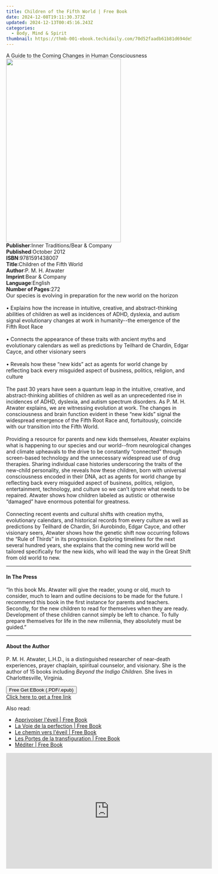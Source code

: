 ```yaml
---
title: Children of the Fifth World | Free Book
date: 2024-12-08T19:11:30.373Z
updated: 2024-12-13T00:45:16.243Z
categories:
  - Body, Mind & Spirit
thumbnail: https://thmb-001-ebook.techidaily.com/70d52faadb61b81d694de53406733cc1f2594745011b163c470dc36b88f51eea.jpg
---
```

<main id="book-container">
  <div class="flex flex-col">
    <div class="book-brief flex-1 py-6 px-4 sm:p-6 md:py-10 md:px-8">
      <!-- brief-->
      <div class="book-brief-main">
        A Guide to the Coming Changes in Human Consciousness
      </div>
    </div>
    <div
      class="book-meta-info flex-1 grid gap-4 col-start-1 col-end-3 row-start-1 sm:mb-6 sm:grid-cols-4 lg:gap-6 lg:col-start-2 lg:row-end-6 lg:row-span-6 lg:mb-0"
    >
      <div
        class="book-meta-info-left place-content-center mt-4 p-4 text-sm leading-6 col-start-2 col-span-2 dark:text-slate-400"
      >
        <img
          class="w-full h-500 object-cover rounded-lg sm:h-255 sm:col-span-2 lg:col-span-full"
          src="https://img-001-ebook.techidaily.com/9f6f1734a38793d36d8f8961c560d09d9afac65b1f3c23bb6310ad0192748970.jpg"
          alt=""
          width="312"
          height="500"
        />
      </div>
      <div
        class="book-meta-info-right mt-2 col-start-1 row-start-2 col-span-3 self-center"
      >
        <!-- meta data  -->
        <div class="flex flex-col px-4 md:px-8">
          <div class="flex-1">
            <strong>Publisher</strong>:<span class="px-2"
              >Inner Traditions/Bear &amp; Company</span
            >
          </div>
          <div class="flex-1">
            <strong>Published</strong>:<span class="px-2">October 2012</span>
          </div>
          <div class="flex-1">
            <strong>ISBN</strong>:<span class="px-2">9781591438007</span>
          </div>
          <div class="flex-1">
            <strong>Title</strong>:<span class="px-2"
              >Children of the Fifth World</span
            >
          </div>
          <div class="flex-1">
            <strong>Author</strong>:<span class="px-2">P. M. H. Atwater</span>
          </div>
          <div class="flex-1">
            <strong>Imprint</strong>:<span class="px-2"
              >Bear &amp; Company</span
            >
          </div>
          <div class="flex-1">
            <strong>Language</strong>:<span class="px-2">English</span>
          </div>
          <div class="flex-1">
            <strong>Number of Pages</strong>:<span class="px-2">272</span>
          </div>
        </div>
      </div>
    </div>
    <div class="book-description flex-1 py-6 px-4 sm:p-6 md:py-10 md:px-8">
      <div class="book-description-main">
        <div accordion-content="" id="description">
          Our species is evolving in preparation for the new world on the
          horizon <br />
          <br />• Explains how the increase in intuitive, creative, and
          abstract-thinking abilities of children as well as incidences of ADHD,
          dyslexia, and autism signal evolutionary changes at work in
          humanity--the emergence of the Fifth Root Race <br />
          <br />• Connects the appearance of these traits with ancient myths and
          evolutionary calendars as well as predictions by Teilhard de Chardin,
          Edgar Cayce, and other visionary seers <br />
          <br />• Reveals how these “new kids” act as agents for world change by
          reflecting back every misguided aspect of business, politics,
          religion, and culture <br />
          <br />The past 30 years have seen a quantum leap in the intuitive,
          creative, and abstract-thinking abilities of children as well as an
          unprecedented rise in incidences of ADHD, dyslexia, and autism
          spectrum disorders. As P. M. H. Atwater explains, we are witnessing
          evolution at work. The changes in consciousness and brain function
          evident in these “new kids” signal the widespread emergence of the
          Fifth Root Race and, fortuitously, coincide with our transition into
          the Fifth World. <br />
          <br />Providing a resource for parents and new kids themselves,
          Atwater explains what is happening to our species and our world--from
          neurological changes and climate upheavals to the drive to be
          constantly “connected” through screen-based technology and the
          unnecessary widespread use of drug therapies. Sharing individual case
          histories underscoring the traits of the new-child personality, she
          reveals how these children, born with universal consciousness encoded
          in their DNA, act as agents for world change by reflecting back every
          misguided aspect of business, politics, religion, entertainment,
          technology, and culture so we can’t ignore what needs to be repaired.
          Atwater shows how children labeled as autistic or otherwise “damaged”
          have enormous potential for greatness. <br />
          <br />Connecting recent events and cultural shifts with creation
          myths, evolutionary calendars, and historical records from every
          culture as well as predictions by Teilhard de Chardin, Sri Aurobindo,
          Edgar Cayce, and other visionary seers, Atwater shows how the genetic
          shift now occurring follows the “Rule of Thirds” in its progression.
          Exploring timelines for the next several hundred years, she explains
          that the coming new world will be tailored specifically for the new
          kids, who will lead the way in the Great Shift from old world to new.
        </div>
        <div class="accordion-fader"></div>
      </div>
    </div>
    <div class="book-excerpts flex-1 py-6 px-4 sm:p-6 md:py-10 md:px-8">
      <!-- excerpts-->
      <div class="book-excerpts-main">
        <hr />
        <h4 class="placeholder placeholder-heading">
          <span>In The Press</span>
        </h4>
        <p>
          “In this book Ms. Atwater will give the reader, young or old, much to
          consider, much to learn and outline decisions to be made for the
          future. I recommend this book in the first instance for parents and
          teachers. Secondly, for the new children to read for themselves when
          they are ready. Development of these children cannot simply be left to
          chance. To fully prepare themselves for life in the new millennia,
          they absolutely must be guided.”
        </p>
      </div>
    </div>
    <div class="book-about-author flex-1 py-6 px-4 sm:p-6 md:py-10 md:px-8">
      <!-- about author-->
      <div class="book-main-author-main">
        <hr />
        <h4 class="placeholder placeholder-heading">
          <span>About the Author</span>
        </h4>
        <p>
          P. M. H. Atwater, L.H.D., is a distinguished researcher of near-death
          experiences, prayer chaplain, spiritual counselor, and visionary. She
          is the author of 15 books including <i>Beyond the Indigo Children</i>.
          She lives in Charlottesville, Virginia.
        </p>
      </div>
    </div>
    <div class="book-free-get flex-1 py-6 px-4 sm:p-6 md:py-10 md:px-8">
      <button
        id="btn-free-get"
        class="bg-blue-500 hover:bg-blue-700 text-white font-bold py-2 px-4 rounded"
      >
        Free Get EBook (.PDF/.epub)
      </button>
      <div id="countdown-display" class="px-2 text-lg mt-2"></div>
      <a
        id="free-link"
        class="hidden bg-blue-500 hover:bg-blue-700 text-white font-bold py-2 px-4 rounded"
        href="https://www.ebooks.com/en-us/book/95782350/children-of-the-fifth-world/p-m-h-atwater/"
        target="_blank"
        >Click here to get a free link</a
      >
    </div>
    <script>
      let countdownTime = 0;
      let countdownInterval = null;
      document
        .getElementById('btn-free-get')
        .addEventListener('click', startCountdown);
      function startCountdown() {
        countdownTime = new Date().getTime() + 60000 * 3;
        countdownInterval = setInterval(updateCountdown, 1000);
        document.getElementById('btn-free-get').disabled = true;
        document
          .getElementById('btn-free-get')
          .classList.add('bg-gray-500', 'cursor-not-allowed');
      }
      function updateCountdown() {
        let currentTime = new Date().getTime();
        let timeLeft = countdownTime - currentTime;
        let secondsLeft = Math.floor(timeLeft / 1000);
        document.getElementById('countdown-display').innerHTML =
          `Remaining time: ${secondsLeft} seconds.`;
        if (secondsLeft <= 0) {
          clearInterval(countdownInterval);
          document.getElementById('btn-free-get').classList.add('hidden');
          document.getElementById('free-link').classList.remove('hidden');
          document.getElementById('countdown-display').innerHTML = '';
        }
      }
    </script>
  </div>
</main>

<ins class="adsbygoogle"
      style="display:block"
      data-ad-client="ca-pub-7571918770474297"
      data-ad-slot="8358498916"
      data-ad-format="auto"
      data-full-width-responsive="true"></ins>
    

<span class="atpl-alsoreadstyle">Also read:</span>
<div><ul>
<li><a href="https://novels-ebooks.techidaily.com/210347282-9782226427113-apprivoiser-leveil/"><u>Apprivoiser l'éveil | Free Book</u></a></li>
<li><a href="https://novels-ebooks.techidaily.com/210347286-9782226427120-la-voie-de-la-perfection/"><u>La Voie de la perfection | Free Book</u></a></li>
<li><a href="https://novels-ebooks.techidaily.com/210347189-9782807315976-le-chemin-vers-leveil/"><u>Le chemin vers l'éveil | Free Book</u></a></li>
<li><a href="https://novels-ebooks.techidaily.com/210347212-9782226429223-les-portes-de-la-transfiguration/"><u>Les Portes de la transfiguration | Free Book</u></a></li>
<li><a href="https://novels-ebooks.techidaily.com/210347261-9782226427014-mediter/"><u>Méditer | Free Book</u></a></li>
</ul></div>

<!-- affiliate ads begin -->
<iframe width="560" height="315" src="https://www.youtube.com/embed/43goO8X0iX0?si=48Cqf6td2q_6T6h3" title="YouTube video player" frameborder="0" allow="accelerometer; autoplay; clipboard-write; encrypted-media; gyroscope; picture-in-picture; web-share" referrerpolicy="strict-origin-when-cross-origin" allowfullscreen></iframe>
<!-- affiliate ads end -->

